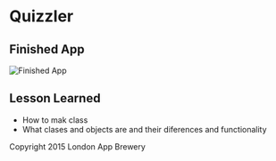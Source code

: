 # Quizzler


## Finished App
![Finished App](https://github.com/londonappbrewery/Images/blob/master/Quizzler.gif)

## Lesson Learned
- How to mak class 
- What clases and objects are and their diferences and functionality


Copyright 2015 London App Brewery

